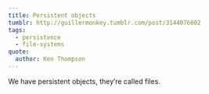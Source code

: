 ```yaml
---
title: Persistent objects
tumblr: http://guillermonkey.tumblr.com/post/3144076602
tags:
  - persistence
  - file-systems
quote:
  author: Ken Thompson
---
```


We have persistent objects, they’re called files.
